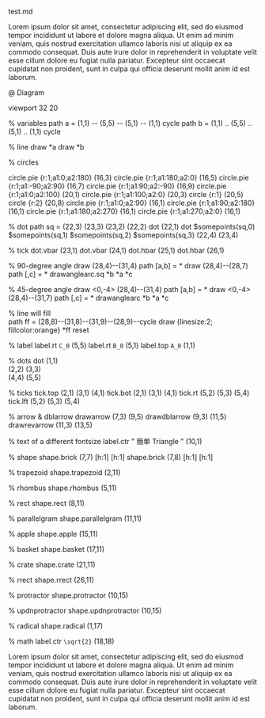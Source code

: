 test.md


Lorem ipsum dolor sit amet, consectetur adipiscing elit, sed do
eiusmod tempor incididunt ut labore et dolore magna aliqua. Ut enim ad
minim veniam, quis nostrud exercitation ullamco laboris nisi ut
aliquip ex ea commodo consequat. Duis aute irure dolor in
reprehenderit in voluptate velit esse cillum dolore eu fugiat nulla
pariatur. Excepteur sint occaecat cupidatat non proident, sunt in
culpa qui officia deserunt mollit anim id est laborum.

@ Diagram    

  viewport 32 20

  % variables
  path a = (1,1) -- (5,5) -- (5,1) -- (1,1) cycle
  path b = (1,1) .. (5,5) .. (5,1) .. (1,1) cycle

  % line
  draw *a
  draw *b

  % circles

  circle.pie  {r:1;a1:0;a2:180} (16,3)
  circle.pie  {r:1;a1:180;a2:0} (16,5)
  circle.pie  {r:1;a1:-90;a2:90} (16,7)
  circle.pie  {r:1;a1:90;a2:-90} (16,9)
  circle.pie  {r:1;a1:0;a2:100} (20,1)
  circle.pie  {r:1;a1:100;a2:0} (20,3)
  circle      {r:1}                  (20,5)
  circle      {r:2}                  (20,8)
  circle.pie  {r:1;a1:0;a2:90}  (16,1)
  circle.pie  {r:1;a1:90;a2:180}  (16,1)
  circle.pie  {r:1;a1:180;a2:270}  (16,1)
  circle.pie  {r:1;a1:270;a2:0}  (16,1)

  % dot
  path sq = (22,3) (23,3) (23,2) (22,2)
  dot (22,1)
  dot $somepoints(sq,0) $somepoints(sq,1) $somepoints(sq,2) $somepoints(sq,3) (22,4) (23,4)

  % tick
  dot.vbar (23,1)
  dot.vbar (24,1)
  dot.hbar (25,1)
  dot.hbar (26,1)

  % 90-degree angle
  draw (28,4)--(31,4)
  path [a,b] = *
  draw (28,4)--(28,7)
  path [,c] = *
  drawanglearc.sq *b *a *c

  % 45-degree angle
  draw <0,-4> (28,4)--(31,4)
  path [a,b] = *
  draw <0,-4> (28,4)--(31,7)
  path [,c] = *
  drawanglearc *b *a *c

  % line will fill      
  path ff = (28,8)--(31,8)--(31,9)--(28,9)--cycle
  draw {linesize:2; fillcolor:orange} *ff
  reset

  % label
  label.rt   `C_0`  (5,5)
  label.rt   `B_0`  (5,1)
  label.top  `A_0`  (1,1)

  % dots
  dot (1,1) \
          (2,2) (3,3) \
          (4,4) (5,5)

  % ticks
  tick.top (2,1) (3,1) (4,1)
  tick.bot (2,1) (3,1) (4,1)
  tick.rt  (5,2) (5,3) (5,4)
  tick.lft (5,2) (5,3) (5,4)

  % arrow & dblarrow
  drawarrow (7,3) (9,5)
  drawdblarrow (9,3) (11,5)
  drawrevarrow (11,3) (13,5)

  % text of a different fontsize
  label.ctr " 簡単 Triangle " (10,1)

  % shape
  shape.brick (7,7) [h:1] [h:1]
  shape.brick (7,8) [h:1] [h:1]

  % trapezoid
  shape.trapezoid (2,11)

  % rhombus
  shape.rhombus (5,11)

  % rect
  shape.rect (8,11)

  % parallelgram
  shape.parallelgram (11,11)

  % apple
  shape.apple (15,11)

  % basket
  shape.basket (17,11)

  % crate
  shape.crate (21,11)

  % rrect
  shape.rrect (26,11)

  % protractor
  shape.protractor (10,15)

  % updnprotractor
  shape.updnprotractor (10,15)

  % radical
  shape.radical (1,17)

  % math
  label.ctr  ``\sqrt{2}``  (18,18)

Lorem ipsum dolor sit amet, consectetur adipiscing elit, sed do
eiusmod tempor incididunt ut labore et dolore magna aliqua. Ut enim ad
minim veniam, quis nostrud exercitation ullamco laboris nisi ut
aliquip ex ea commodo consequat. Duis aute irure dolor in
reprehenderit in voluptate velit esse cillum dolore eu fugiat nulla
pariatur. Excepteur sint occaecat cupidatat non proident, sunt in
culpa qui officia deserunt mollit anim id est laborum.
